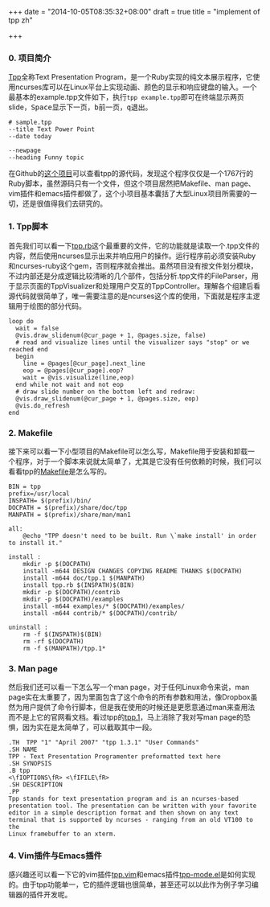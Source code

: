 +++
date = "2014-10-05T08:35:32+08:00"
draft = true
title = "implement of tpp zh"

+++



### 0. 项目简介
[Tpp](http://www.ngolde.de/tpp.html)全称Text Presentation Program，是一个Ruby实现的纯文本展示程序，它使用ncurses库可以在Linux平台上实现动画、颜色的显示和响应键盘的输入。一个最基本的example.tpp文件如下，执行`tpp example.tpp`即可在终端显示两页slide，<kbd>Space</kbd>显示下一页，<kbd>b</kbd>前一页，<kbd>q</kbd>退出。

    # sample.tpp
    --title Text Power Point
    --date today

    --newpage
    --heading Funny topic

在Github的[这个项目](https://github.com/cbbrowne/tpp)可以查看tpp的源代码，发现这个程序仅仅是一个1767行的Ruby脚本，虽然源码只有一个文件，但这个项目居然把Makefile、man page、vim插件和emacs插件都做了，这个小项目基本囊括了大型Linux项目所需要的一切，还是很值得我们去研究的。

### 1. Tpp脚本
首先我们可以看一下[tpp.rb](https://github.com/cbbrowne/tpp/blob/master/tpp.rb)这个最重要的文件，它的功能就是读取一个.tpp文件的内容，然后使用ncurses显示出来并响应用户的操作。运行程序前必须安装Ruby和ncurses-ruby这个gem，否则程序就会推出。虽然项目没有按文件划分模块，不过内部还是分成逻辑比较清晰的几个部件，包括分析.tpp文件的FileParser，用于显示页面的TppVisualizer和处理用户交互的TppController。理解各个组建后看源代码就很简单了，唯一需要注意的是ncurses这个库的使用，下面就是程序主逻辑用于绘图的部分代码。

    loop do
      wait = false
      @vis.draw_slidenum(@cur_page + 1, @pages.size, false)
      # read and visualize lines until the visualizer says "stop" or we reached end
      begin
        line = @pages[@cur_page].next_line
        eop = @pages[@cur_page].eop?
        wait = @vis.visualize(line,eop)
      end while not wait and not eop
      # draw slide number on the bottom left and redraw:
      @vis.draw_slidenum(@cur_page + 1, @pages.size, eop)
      @vis.do_refresh
    end

### 2. Makefile
接下来可以看一下小型项目的Makefile可以怎么写，Makefile用于安装和卸载一个程序，对于一个脚本来说就太简单了，尤其是它没有任何依赖的时候，我们可以看看tpp的[Makefile](https://github.com/cbbrowne/tpp/blob/master/Makefile)是怎么写的。

    BIN = tpp  
    prefix=/usr/local
    INSPATH= $(prefix)/bin/
    DOCPATH = $(prefix)/share/doc/tpp
    MANPATH = $(prefix)/share/man/man1

    all:
    	@echo "TPP doesn't need to be built. Run \`make install' in order to install it."

    install :
    	mkdir -p $(DOCPATH)
    	install -m644 DESIGN CHANGES COPYING README THANKS $(DOCPATH)
    	install -m644 doc/tpp.1 $(MANPATH)
    	install tpp.rb $(INSPATH)$(BIN)
    	mkdir -p $(DOCPATH)/contrib
    	mkdir -p $(DOCPATH)/examples
    	install -m644 examples/* $(DOCPATH)/examples/
    	install -m644 contrib/* $(DOCPATH)/contrib/

    uninstall :
    	rm -f $(INSPATH)$(BIN)
    	rm -rf $(DOCPATH)
    	rm -f $(MANPATH)/tpp.1*

### 3. Man page
然后我们还可以看一下怎么写一个man page，对于任何Linux命令来说，man page实在太重要了，因为里面包含了这个命令的所有参数和用法，像Dropbox虽然为用户提供了命令行脚本，但是我在使用的时候还是更愿意通过man来查用法而不是上它的官网看文档。看过tpp的[tpp.1](https://github.com/cbbrowne/tpp/blob/master/doc/tpp.1)，马上消除了我对写man page的恐惧，因为实在是太简单了，可以截取其中一段。


    .TH  TPP "1" "April 2007" "tpp 1.3.1" "User Commands"
    .SH NAME
    TPP - Text Presentation Programenter preformatted text here
    .SH SYNOPSIS
    .B tpp  
    <\fIOPTIONS\fR> <\fIFILE\fR>
    .SH DESCRIPTION
    .PP
    Tpp stands for text presentation program and is an ncurses-based
    presentation tool. The presentation can be written with your favorite
    editor in a simple description format and then shown on any text
    terminal that is supported by ncurses - ranging from an old VT100 to the
    Linux framebuffer to an xterm.

### 4. Vim插件与Emacs插件
感兴趣还可以看一下它的vim插件[tpp.vim](https://github.com/cbbrowne/tpp/blob/master/contrib/tpp.vim)和emacs插件[tpp-mode.el](https://github.com/cbbrowne/tpp/blob/master/contrib/tpp-mode.el)是如何实现的。由于tpp功能单一，它的插件逻辑也很简单，甚至还可以以此作为例子学习编辑器的插件开发呢。


